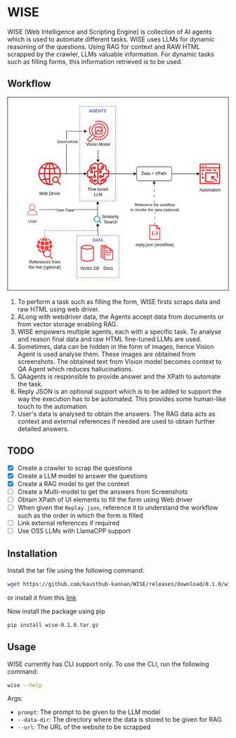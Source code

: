 # WISE
WISE (Web Intelligence and Scripting Engine) is collection of AI agents which is used to automate different tasks.
WISE uses LLMs for dynamic reasoning of the questions. Using RAG for context and RAW HTML scrapped by the crawler, LLMs
valuable information. For dynamic tasks such as filling forms, this information retrieved is to be used.

## Workflow
![wise-arch](/assets/wise.png)

1. To perform a task such as filling the form, WISE firsts scraps data and raw HTML using web driver. 
2. ALong with webdriver data, the Agents accept data from documents or from vector storage enabling RAG.
3. WISE empowers multiple agents, each with a specific task. To analyse and reason final data and raw HTML fine-tuned LLMs are used.
4. Sometimes, data can be hidden in the form of images, hence Vision Agent is used analyse them. These images are obtained from screenshots. The obtained text from Vision model becomes context to QA Agent which reduces hallucinations.
5. QAagents is responsible to provide answer and the XPath to automate the task. 
6. Reply JSON is an optional support which is to be added to support the way the execution has to be automated. This provides some human-like touch to the automation.
7. User's data is analysed to obtain the answers. The RAG data acts as context and external references if needed are used to obtain further detailed answers.

## TODO
- [x] Create a crawler to scrap the questions
- [x] Create a LLM model to answer the questions
- [x] Create a RAG model to get the context
- [ ] Create a Multi-model to get the answers from Screenshots
- [ ] Obtain XPath of UI elements to fill the form using Web driver
- [ ] When given the `Replay.json`, reference it to understand the workflow such as the order in which the form is filled
- [ ] Link external references if required
- [ ] Use OSS LLMs with LlamaCPP support

## Installation
Install the tar file using the following command:
```bash
wget https://github.com/kausthub-kannan/WISE/releases/download/0.1.0/wise-0.1.0.tar.gz
```
or install it from this [link](https://github.com/kausthub-kannan/WISE/releases/download/0.1.0/wise-0.1.0.tar.gz)

Now install the package using pip
```bash
pip install wise-0.1.0.tar.gz
```

## Usage
WISE currently has CLI support only. To use the CLI, run the following command:

```bash
wise --help
```
Args:
- `prompt`: The prompt to be given to the LLM model
- `--data-dir`: The directory where the data is stored to be given for RAG
- `--url`: The URL of the website to be scrapped